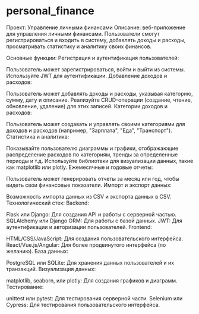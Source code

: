 # personal_finance

Проект: Управление личными финансами
Описание: веб-приложение для управления личными финансами. Пользователи смогут регистрироваться и входить в систему, добавлять доходы и расходы, просматривать статистику и аналитику своих финансов.

Основные функции:
Регистрация и аутентификация пользователей:

Пользователь может зарегистрироваться, войти и выйти из системы.
Используйте JWT для аутентификации.
Добавление доходов и расходов:

Пользователь может добавлять доходы и расходы, указывая категорию, сумму, дату и описание.
Реализуйте CRUD-операции (создание, чтение, обновление, удаление) для этих записей.
Категории доходов и расходов:

Пользователь может создавать и управлять своими категориями для доходов и расходов (например, "Зарплата", "Еда", "Транспорт").
Статистика и аналитика:

Показывайте пользователю диаграммы и графики, отображающие распределение расходов по категориям, тренды за определенные периоды и т.д.
Используйте библиотеки для визуализации данных, такие как matplotlib или plotly.
Ежемесячные и годовые отчеты:

Пользователь может генерировать отчеты за месяц или год, чтобы видеть свои финансовые показатели.
Импорт и экспорт данных:

Возможность импорта данных из CSV и экспорта данных в CSV.
Технологический стек:
Backend:

Flask или Django: Для создания API и работы с серверной частью.
SQLAlchemy или Django ORM: Для работы с базой данных.
JWT: Для аутентификации и авторизации пользователей.
Frontend:

HTML/CSS/JavaScript: Для создания пользовательского интерфейса.
React/Vue.js/Angular: Для более продвинутого интерфейса (по желанию).
База данных:

PostgreSQL или SQLite: Для хранения данных пользователей и их транзакций.
Визуализация данных:

matplotlib, seaborn, или plotly: Для создания графиков и диаграмм.
Тестирование:

unittest или pytest: Для тестирования серверной части.
Selenium или Cypress: Для тестирования пользовательского интерфейса.

